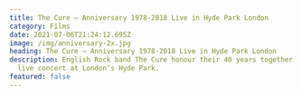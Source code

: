 ```yaml
---
title: The Cure – Anniversary 1978-2018 Live in Hyde Park London
category: Films
date: 2021-07-06T21:24:12.695Z
image: /img/anniversary-2x.jpg
heading: The Cure – Anniversary 1978-2018 Live in Hyde Park London
description: English Rock band The Cure honour their 40 years together with a
  live concert at London’s Hyde Park.
featured: false
---
```

